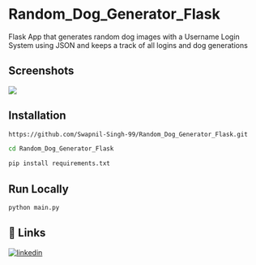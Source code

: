 # Random_Dog_Generator_Flask
Flask App that generates random dog images with a Username Login System using JSON and keeps a track of  all logins and dog generations

## Screenshots

<p>
    <img src="https://i.postimg.cc/Gm25tNzK/image.png"/>
</p>


## Installation

```bash
https://github.com/Swapnil-Singh-99/Random_Dog_Generator_Flask.git
```
```bash
cd Random_Dog_Generator_Flask
```
```bash
pip install requirements.txt
```

## Run Locally

```bash
python main.py
```  

## 🔗 Links
[![linkedin](https://img.shields.io/badge/linkedin-0A66C2?style=for-the-badge&logo=linkedin&logoColor=white)](https://www.linkedin.com/in/swapnilsingh99/)
